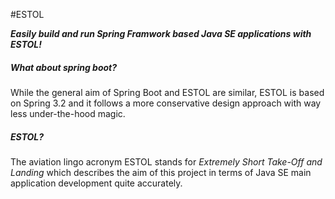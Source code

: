 #ESTOL

<b><i>Easily build and run Spring Framwork based Java SE applications with ESTOL!</i></b>

##### What about spring boot?
While the general aim of Spring Boot and ESTOL are similar, ESTOL is based on Spring 3.2 
and it follows a more conservative design approach with way less under-the-hood magic.

##### ESTOL?
The aviation lingo acronym ESTOL  stands for <i>Extremely Short Take-Off and Landing</i>
which describes the aim of this project in terms of Java SE main application development 
quite accurately.




